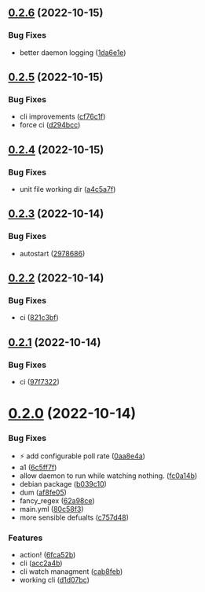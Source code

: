 ## [0.2.6](https://github.com/sargon64/cbak/compare/v0.2.5...v0.2.6) (2022-10-15)


### Bug Fixes

* better daemon logging ([1da6e1e](https://github.com/sargon64/cbak/commit/1da6e1e6bd989f8853cfd1fba8db1b6f4488ae28))



## [0.2.5](https://github.com/sargon64/cbak/compare/v0.2.4...v0.2.5) (2022-10-15)


### Bug Fixes

* cli improvements ([cf76c1f](https://github.com/sargon64/cbak/commit/cf76c1f3230ad2e4019bc794f79fd6f9ad1a9f59))
* force ci ([d294bcc](https://github.com/sargon64/cbak/commit/d294bcc59d06948e66dc67f19489cbea4c70e3ba))



## [0.2.4](https://github.com/sargon64/cbak/compare/v0.2.3...v0.2.4) (2022-10-15)


### Bug Fixes

* unit file working dir ([a4c5a7f](https://github.com/sargon64/cbak/commit/a4c5a7f82e691bc03bc5d7dcc22b4f44638ce932))



## [0.2.3](https://github.com/sargon64/cbak/compare/v0.2.2...v0.2.3) (2022-10-14)


### Bug Fixes

* autostart ([2978686](https://github.com/sargon64/cbak/commit/2978686c0370301066d0d2c8fd80762ca01cd4ce))



## [0.2.2](https://github.com/sargon64/cbak/compare/v0.2.1...v0.2.2) (2022-10-14)


### Bug Fixes

* ci ([821c3bf](https://github.com/sargon64/cbak/commit/821c3bf7ad4df8afd2d19bf52d1c9dc47660f70f))



## [0.2.1](https://github.com/sargon64/cbak/compare/v0.2.0...v0.2.1) (2022-10-14)


### Bug Fixes

* ci ([97f7322](https://github.com/sargon64/cbak/commit/97f7322f519775b37d4ab4c6bda14cf0ed10b956))



# [0.2.0](https://github.com/sargon64/cbak/compare/0aa8e4a19e9cfd48c0ce6f60d986e768da4b0719...v0.2.0) (2022-10-14)


### Bug Fixes

* :zap: add configurable poll rate ([0aa8e4a](https://github.com/sargon64/cbak/commit/0aa8e4a19e9cfd48c0ce6f60d986e768da4b0719))
* a1 ([6c5ff7f](https://github.com/sargon64/cbak/commit/6c5ff7f15e3d633ff309bbf0ef44272446824823))
* allow daemon to run while watching nothing. ([fc0a14b](https://github.com/sargon64/cbak/commit/fc0a14b4423c9271db69149a7a3da1b2d812dd72))
* debian package ([b039c10](https://github.com/sargon64/cbak/commit/b039c100f34967b7283f01ab99db1882e2a6f0c2))
* dum ([af8fe05](https://github.com/sargon64/cbak/commit/af8fe055aa7e87062e86496d45689ed9335f8f06))
* fancy_regex ([62a98ce](https://github.com/sargon64/cbak/commit/62a98ce001d82ea661eeda0a148e1c6effde7411))
* main.yml ([80c58f3](https://github.com/sargon64/cbak/commit/80c58f32c7d39d92b7a89bf7e84920186480877d))
* more sensible defualts ([c757d48](https://github.com/sargon64/cbak/commit/c757d484851d0a5668f92d1cdf1418b446b4a06a))


### Features

* action! ([6fca52b](https://github.com/sargon64/cbak/commit/6fca52b9d788da364493072b41c84e2b3c1a3eb2))
* cli ([acc2a4b](https://github.com/sargon64/cbak/commit/acc2a4bddd76bcc5a25a3b51c4be419f0539dc81))
* cli watch managment ([cab8feb](https://github.com/sargon64/cbak/commit/cab8feb9e1291e7bc3899e01e46cd8286ab2cee3))
* working cli ([d1d07bc](https://github.com/sargon64/cbak/commit/d1d07bc11b0a2c60ceb105931c5950714d95f239))



